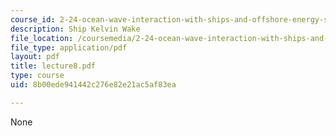 ```yaml
---
course_id: 2-24-ocean-wave-interaction-with-ships-and-offshore-energy-systems-13-022-spring-2002
description: Ship Kelvin Wake
file_location: /coursemedia/2-24-ocean-wave-interaction-with-ships-and-offshore-energy-systems-13-022-spring-2002/8b00ede941442c276e82e21ac5af83ea_lecture8.pdf
file_type: application/pdf
layout: pdf
title: lecture8.pdf
type: course
uid: 8b00ede941442c276e82e21ac5af83ea

---
```

None